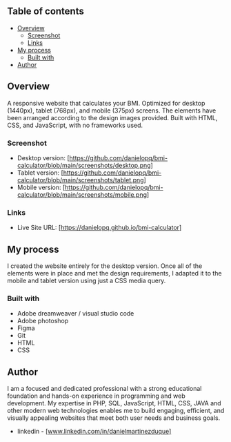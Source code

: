 

## Table of contents

- [Overview](#overview)
  - [Screenshot](#screenshot)
  - [Links](#links)
- [My process](#my-process)
  - [Built with](#built-with)
- [Author](#author)


## Overview

A responsive website that calculates your BMI. Optimized for desktop (1440px), tablet (768px), and mobile (375px) screens. The elements have been arranged according to the design images provided. Built with HTML, CSS, and JavaScript, with no frameworks used.

### Screenshot


- Desktop version: [https://github.com/danielopq/bmi-calculator/blob/main/screenshots/desktop.png]
- Tablet version: [https://github.com/danielopq/bmi-calculator/blob/main/screenshots/tablet.png]
- Mobile version: [https://github.com/danielopq/bmi-calculator/blob/main/screenshots/mobile.png]



### Links

- Live Site URL: [https://danielopq.github.io/bmi-calculator]

## My process

I created the website entirely for the desktop version. Once all of the elements were in place and met the design requirements, I adapted it to the mobile and tablet version using just a CSS media query.

### Built with

- Adobe dreamweaver / visual studio code
- Adobe photoshop
- Figma
- Git
- HTML
- CSS

## Author

I am a focused and dedicated professional with a strong educational foundation and hands-on experience in programming and web development. My expertise in PHP, SQL, JavaScript, HTML, CSS, JAVA and other modern web technologies enables me to build engaging, efficient, and visually appealing websites that meet both user needs and business goals.

- linkedin - [www.linkedin.com/in/danielmartinezduque]